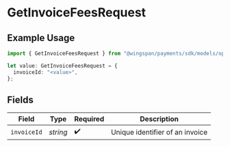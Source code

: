 # GetInvoiceFeesRequest

## Example Usage

```typescript
import { GetInvoiceFeesRequest } from "@wingspan/payments/sdk/models/operations";

let value: GetInvoiceFeesRequest = {
  invoiceId: "<value>",
};
```

## Fields

| Field                           | Type                            | Required                        | Description                     |
| ------------------------------- | ------------------------------- | ------------------------------- | ------------------------------- |
| `invoiceId`                     | *string*                        | :heavy_check_mark:              | Unique identifier of an invoice |